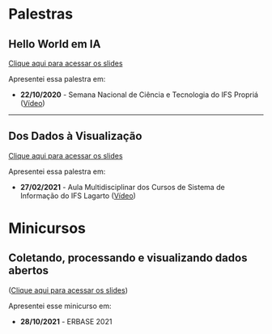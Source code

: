 # Palestras 

## Hello World em IA 
[Clique aqui para acessar os slides](hello_world_em_ia.pdf)

Apresentei essa palestra em:

* **22/10/2020** - Semana Nacional de Ciência e Tecnologia do IFS Propriá ([Vídeo](https://www.youtube.com/watch?v=H_xqFoe37p4))

---    
## Dos Dados à Visualização
[Clique aqui para acessar os slides](dos_dados_a_visualizacao.pdf)

Apresentei essa palestra em:

* **27/02/2021** - Aula Multidisciplinar dos Cursos de Sistema de Informação do IFS Lagarto ([Vídeo](https://www.youtube.com/watch?v=cy8fyrNozNs))

# Minicursos

## Coletando, processando e visualizando dados abertos
([Clique aqui para acessar os slides](minicurso_dados_abertos.pdf))

Apresentei esse minicurso em: 

* **28/10/2021** - ERBASE 2021
